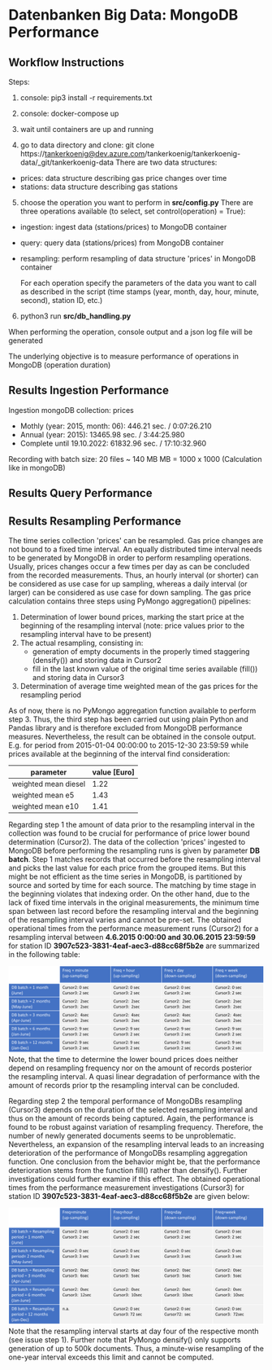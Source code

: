 # Datenbanken Big Data: MongoDB Performance
## Workflow Instructions
Steps:

1. console: pip3 install -r requirements.txt


2. console: docker-compose up


3. wait until containers are up and running


4. go to data directory and clone: git clone https://tankerkoenig@dev.azure.com/tankerkoenig/tankerkoenig-data/_git/tankerkoenig-data
    There are two data structures:
* prices: data structure describing gas price changes over time
* stations: data structure describing gas stations
5. choose the operation you want to perform in **src/config.py**
    There are three operations available (to select, set control(operation) = True): 
* ingestion: ingest data (stations/prices) to MongoDB container
* query: query data (stations/prices) from MongoDB container
* resampling: perform resampling of data structure 'prices' in MongoDB container

    For each operation specify the parameters of the data you want to call as described in the script (time stamps (year, month, day, hour, minute, second), station ID, etc.)

6. python3 run **src/db_handling.py**


When performing the operation, console output and a json log file will be generated


The underlying objective is to measure performance of operations in MongoDB (operation duration)

## Results Ingestion Performance
Ingestion mongoDB collection: prices

* Mothly (year: 2015, month: 06):      446.21 sec.   / 0:07:26.210
* Annual (year: 2015):                 13465.98 sec. / 3:44:25.980
* Complete until 19.10.2022:           61832.96 sec. / 17:10:32.960

Recording with batch size: 20 files ~ 140 MB 
MB = 1000 x 1000 (Calculation like in mongoDB)

## Results Query Performance

## Results Resampling Performance

The time series collection 'prices' can be resampled. Gas price changes are not bound to a fixed time interval.
An equally distributed time interval needs to be generated by MongoDB in order to perform resampling operations.
Usually, prices changes occur a few times per day as can be concluded from the recorded measurements.
Thus, an hourly interval (or shorter) can be considered as use case for up sampling, 
whereas a daily interval (or larger) can be considered as use case for down sampling.
The gas price calculation contains three steps using PyMongo aggregation() pipelines:

1. Determination of lower bound prices, marking the start price at the beginning of the resampling interval (note: price values prior to the resampling interval have to be present)
2. The actual resampling, consisting in:
   * generation of empty documents in the properly timed staggering (densify()) and storing data in Cursor2
   * fill in the last known value of the original time series available (fill()) and storing data in Cursor3
3. Determination of average time weighted mean of the gas prices for the resampling period

As of now, there is no PyMongo aggregation function available to perform step 3. 
Thus, the third step has been carried out using plain Python and Pandas library and is therefore excluded from MongoDB performance measures.
Nevertheless, the result can be obtained in the console output. E.g. for period from 2015-01-04 00:00:00 to 2015-12-30 23:59:59 while prices available at the beginning of the interval find consideration:

| parameter            | value [Euro] |
|----------------------|--------------|
| weighted mean diesel | 1.22         |
| weighted mean e5     | 1.43         |
| weighted mean e10    | 1.41         |


Regarding step 1 the amount of data prior to the resampling interval in the collection was found to be crucial for performance of price lower bound determination (Cursor2).
The data of the collection 'prices' ingested to MongoDB before performing the resampling runs is given by parameter **DB batch**.
Step 1 matches records that occurred before the resampling interval and picks the last value for each price from the grouped items. 
But this might be not efficient as the time series in MongoDB, is partitioned by source and sorted by time for each source. 
The matching by time stage in the beginning violates that indexing order. 
On the other hand, due to the lack of fixed time intervals in the original measurements, the minimum time span between last record before the resampling interval and the beginning of the resampling interval varies and cannot be pre-set.
The obtained operational times from the performance measurement runs (Cursor2) for a resampling interval between **4.6.2015 0:00:00 and 30.06.2015 23:59:59** for station ID **3907c523-3831-4eaf-aec3-d88cc68f5b2e** are summarized in the following table:

![img_1.png](img_1.png)
Note, that the time to determine the lower bound prices does neither depend on resampling frequency nor on the amount of records posterior the resampling interval.
A quasi linear degradation of performance with the amount of records prior tp the resampling interval can be concluded.

Regarding step 2 the temporal performance of MongoDBs resampling (Cursor3) depends on the duration of the selected resampling interval and thus on the amount of records being captured.
Again, the performance is found to be robust against variation of resampling frequency. Therefore, the number of newly generated documents seems to be unproblematic.
Nevertheless, an expansion of the resampling interval leads to an increasing deterioration of the performance of MongoDBs resampling aggregation function.
One conclusion from the behavior might be, that the performance deterioration stems from the function fill() rather than densify(). Further investigations could further examine if this effect.
The obtained operational times from the performance measurement investigations (Cursor3) for station ID **3907c523-3831-4eaf-aec3-d88cc68f5b2e** are given below:

![img_3.png](img_3.png)
Note that the resampling interval starts at day four of the respective month (see issue step 1).
Further note that PyMongo densify() only supports generation of up to 500k documents. Thus, a minute-wise resampling of the one-year interval exceeds this limit and cannot be computed.